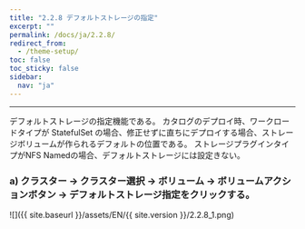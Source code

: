 ```yaml
---
title: "2.2.8 デフォルトストレージの指定"
excerpt: ""
permalink: /docs/ja/2.2.8/
redirect_from:
  - /theme-setup/
toc: false
toc_sticky: false
sidebar:
  nav: "ja"
---
```


---
デフォルトストレージの指定機能である。
カタログのデプロイ時、ワークロードタイプが StatefulSet の場合、修正せずに直ちにデプロイする場合、ストレージボリュームが作られるデフォルトの位置である。
ストレージプラグインタイプがNFS Namedの場合、デフォルトストレージには設定きない。

### a\) クラスター → クラスター選択 → ボリューム → ボリュームアクションボタン → デフォルトストレージ指定をクリックする。
![]({{ site.baseurl }}/assets/EN/{{ site.version }}/2.2.8_1.png)
